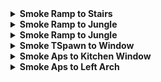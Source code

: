 <details>
  <summary><strong>Smoke Ramp to Stairs</strong></summary>
  <br>
  
  Normal Throw

  <div align="center">
    <img src="smoke_ramp_stairs_pos.png" alt="Position" width="33%"/>
    <img src="smoke_ramp_stairs_angle.png" alt="Angle" width="33%"/>
    <img src="smoke_ramp_stairs_result.png" alt="Result" width="33%"/>
  </div>
  
</details>

<details>
  <summary><strong>Smoke Ramp to Jungle</strong></summary>
  <br>
  
  Normal Throw

  <div align="center">
    <img src="smoke_ramp_jungle_pos.png" alt="Position" width="33%"/>
    <img src="smoke_ramp_jungle_angle.png" alt="Angle" width="33%"/>
    <img src="smoke_ramp_jungle_result.png" alt="Result" width="33%"/>
  </div>
  
</details>

<details>
  <summary><strong>Smoke Ramp to Jungle</strong></summary>
  <br>
  
  Jump Throw

  <div align="center">
    <img src="smoke_ramp_ct_pos.png" alt="Position" width="33%"/>
    <img src="smoke_ramp_ct_angle.png" alt="Angle" width="33%"/>
    <img src="smoke_ramp_ct_result.png" alt="Result" width="33%"/>
  </div>
  
</details>

<details>
  <summary><strong>Smoke TSpawn to Window</strong></summary>
  <br>
  
  Crouch Walk Jump Throw

  <div align="center">
    <img src="smoke_t_window_pos.png" alt="Position" width="45%"/>
    <img src="smoke_t_window_start.png" alt="Start" width="45%"/>
    <img src="smoke_t_window_throw.png" alt="Throw" width="45%"/>
    <img src="smoke_t_window_result.png" alt="Result" width="45%"/>
  </div>
  
</details>

<details>
  <summary><strong>Smoke Aps to Kitchen Window</strong></summary>
  <br>
  
  Jump Throw

  <div align="center">
    <img src="smoke_aps_kitchenwindow_angle.png" alt="Angle" width="45%"/>
    <img src="smoke_aps_kitchenwindow_result.png" alt="Result" width="45%"/>
  </div>
  
</details>

<details>
  <summary><strong>Smoke Aps to Left Arch</strong></summary>
  <br>
  
  Normal Throw

  <div align="center">
    <img src="smoke_aps_leftarch_pos.png" alt="Angle" width="33%"/>
    <img src="smoke_aps_leftarch_angle.png" alt="Angle" width="33%"/>
    <img src="smoke_aps_leftarch_result.png" alt="Result" width="33%"/>
  </div>
  
</details>